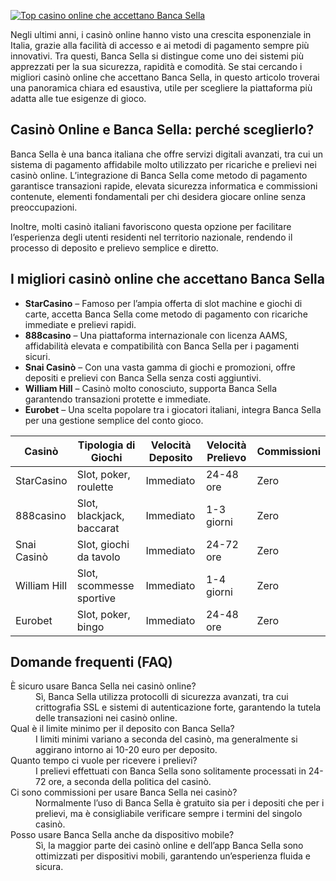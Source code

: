 [![Top casino online che accettano Banca Sella](https://123-caf.pages.dev/gitsignup.png)](https://vrmoo.ru/Bt82HjjY)

<p>Negli ultimi anni, i casinò online hanno visto una crescita esponenziale in Italia, grazie alla facilità di accesso e ai metodi di pagamento sempre più innovativi. Tra questi, Banca Sella si distingue come uno dei sistemi più apprezzati per la sua sicurezza, rapidità e comodità. Se stai cercando i migliori casinò online che accettano Banca Sella, in questo articolo troverai una panoramica chiara ed esaustiva, utile per scegliere la piattaforma più adatta alle tue esigenze di gioco.</p>  <h2>Casinò Online e Banca Sella: perché sceglierlo?</h2> <p>Banca Sella è una banca italiana che offre servizi digitali avanzati, tra cui un sistema di pagamento affidabile molto utilizzato per ricariche e prelievi nei casinò online. L’integrazione di Banca Sella come metodo di pagamento garantisce transazioni rapide, elevata sicurezza informatica e commissioni contenute, elementi fondamentali per chi desidera giocare online senza preoccupazioni.</p>  <p>Inoltre, molti casinò italiani favoriscono questa opzione per facilitare l’esperienza degli utenti residenti nel territorio nazionale, rendendo il processo di deposito e prelievo semplice e diretto.</p>  <h2>I migliori casinò online che accettano Banca Sella</h2> <ul>   <li><strong>StarCasino</strong> – Famoso per l’ampia offerta di slot machine e giochi di carte, accetta Banca Sella come metodo di pagamento con ricariche immediate e prelievi rapidi.</li>   <li><strong>888casino</strong> – Una piattaforma internazionale con licenza AAMS, affidabilità elevata e compatibilità con Banca Sella per i pagamenti sicuri.</li>   <li><strong>Snai Casinò</strong> – Con una vasta gamma di giochi e promozioni, offre depositi e prelievi con Banca Sella senza costi aggiuntivi.</li>   <li><strong>William Hill</strong> – Casinò molto conosciuto, supporta Banca Sella garantendo transazioni protette e immediate.</li>   <li><strong>Eurobet</strong> – Una scelta popolare tra i giocatori italiani, integra Banca Sella per una gestione semplice del conto gioco.</li> </ul>  <table>   <thead>     <tr>       <th>Casinò</th>       <th>Tipologia di Giochi</th>       <th>Velocità Deposito</th>       <th>Velocità Prelievo</th>       <th>Commissioni</th>     </tr>   </thead>   <tbody>     <tr>       <td>StarCasino</td>       <td>Slot, poker, roulette</td>       <td>Immediato</td>       <td>24-48 ore</td>       <td>Zero</td>     </tr>     <tr>       <td>888casino</td>       <td>Slot, blackjack, baccarat</td>       <td>Immediato</td>       <td>1-3 giorni</td>       <td>Zero</td>     </tr>     <tr>       <td>Snai Casinò</td>       <td>Slot, giochi da tavolo</td>       <td>Immediato</td>       <td>24-72 ore</td>       <td>Zero</td>     </tr>     <tr>       <td>William Hill</td>       <td>Slot, scommesse sportive</td>       <td>Immediato</td>       <td>1-4 giorni</td>       <td>Zero</td>     </tr>     <tr>       <td>Eurobet</td>       <td>Slot, poker, bingo</td>       <td>Immediato</td>       <td>24-48 ore</td>       <td>Zero</td>     </tr>   </tbody> </table>  <h2>Domande frequenti (FAQ)</h2> <dl>   <dt>È sicuro usare Banca Sella nei casinò online?</dt>   <dd>Sì, Banca Sella utilizza protocolli di sicurezza avanzati, tra cui crittografia SSL e sistemi di autenticazione forte, garantendo la tutela delle transazioni nei casinò online.</dd>    <dt>Qual è il limite minimo per il deposito con Banca Sella?</dt>   <dd>I limiti minimi variano a seconda del casinò, ma generalmente si aggirano intorno ai 10-20 euro per deposito.</dd>    <dt>Quanto tempo ci vuole per ricevere i prelievi?</dt>   <dd>I prelievi effettuati con Banca Sella sono solitamente processati in 24-72 ore, a seconda della politica del casinò.</dd>    <dt>Ci sono commissioni per usare Banca Sella nei casinò?</dt>   <dd>Normalmente l’uso di Banca Sella è gratuito sia per i depositi che per i prelievi, ma è consigliabile verificare sempre i termini del singolo casinò.</dd>    <dt>Posso usare Banca Sella anche da dispositivo mobile?</dt>   <dd>Sì, la maggior parte dei casinò online e dell’app Banca Sella sono ottimizzati per dispositivi mobili, garantendo un’esperienza fluida e sicura.</dd> </dl>